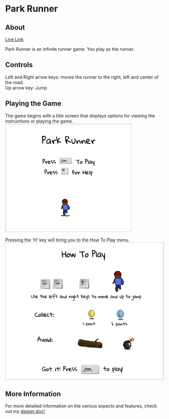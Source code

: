 # Park Runner #

## About
[Live Link](http://parkrunner.herokuapp.com)

Park Runner is an infinite runner game.  You play
as the runner.

## Controls

Left and Right arrow keys: moves the runner to the right, left and center of the road.  
Up arrow key: Jump

## Playing the Game

The game begins with a title screen that displays options for viewing the instructions or playing the game.
<img src="images/about/start_menu.png" style="border: 1px solid #ccc" width="400"/>

Pressing the 'H' key will bring you to the How To Play menu.
<img src="images/about/help_menu.png" style="border: 1px solid #ccc" width="700"/>


## More Information

For more detailed information on the various aspects and features, check out my
<a href="./docs/readme.md">design doc!</a>
